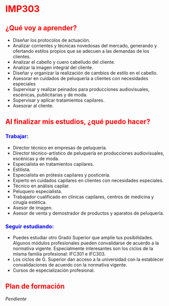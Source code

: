 <style>
h1, h2 {
  color: red;
}
h3 {
  color: blue;
}
</style>
# IMP303
## ¿Qué voy a aprender?

- Diseñar los protocolos de actuación.
- Analizar corrientes y técnicas novedosas del mercado, generando y ofertando estilos propios que se adecuen a las demandas de los clientes.
- Analizar el cabello y cuero cabelludo del cliente.
- Analizar la imagen integral del cliente.
- Diseñar y organizar la realización de cambios de estilo en el cabello.
- Asesorar en cuidados de peluquería a clientes con necesidades especiales
- Supervisar y realizar peinados para producciones audiovisuales, escénicas, publicitarias y de moda.
- Supervisar y aplicar tratamientos capilares.
- Asesorar al cliente.

## Al finalizar mis estudios, ¿qué puedo hacer?

### Trabajar:

- Director técnico en empresas de peluquería.
- Director técnico-artístico de peluquería en producciones audiovisuales, escénicas y de moda.
- Especialista en tratamientos capilares.
- Estilista.
- Especialista en prótesis capilares y posticería.
- Experto en cuidados capilares en clientes con necesidades especiales.
- Técnico en análisis capilar.
- Peluquero especialista.
- Trabajador cualificado en clínicas capilares, centros de medicina y cirugía estética.
- Asesor de imagen.
- Asesor de venta y demostrador de productos y aparatos de peluquería.


### Seguir estudiando:

- Puedes estudiar otro Grado Superior que amplíe tus posibilidades. Algunos módulos profesionales pueden convalidarse de acuerdo a la normativa vigente. Especialmente interesantes son los ciclos de la misma familia profesional: IFC301 e IFC303.
- Los ciclos de G. Superior dan acceso a la universidad con la establecer convalidaciones de acuerdo con la normativa vigente.
- Cursos de especialización profesional.

## Plan de formación

_Pendiente_
